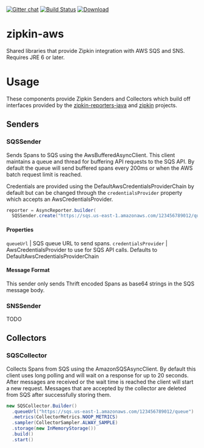 [![Gitter chat](http://img.shields.io/badge/gitter-join%20chat%20%E2%86%92-brightgreen.svg)](https://gitter.im/openzipkin/zipkin)
[![Build Status](https://circleci.com/gh/openzipkin/zipkin-aws.svg?style=svg)](https://circleci.com/gh/openzipkin/zipkin-aws)
[![Download](https://api.bintray.com/packages/openzipkin/maven/zipkin-aws/images/download.svg)](https://bintray.com/openzipkin/maven/zipkin-aws/_latestVersion)

# zipkin-aws
Shared libraries that provide Zipkin integration with AWS SQS and SNS. Requires JRE 6 or later.

# Usage
These components provide Zipkin Senders and Collectors which build off interfaces provided by
the [zipkin-reporters-java](https://github.com/openzipkin/zipkin-reporter-java) and
[zipkin](https://github.com/openzipkin/zipkin) projects.

## Senders

### SQSSender

Sends Spans to SQS using the AwsBufferedAsyncClient. This client maintains a queue and thread for
buffering API requests to the SQS API. By default the queue will send buffered spans every 200ms or
when the AWS batch request limit is reached.

Credentials are provided using the DefaultAwsCredentialsProviderChain by default but can be changed
 through the `credentialsProvider` property which accepts an AwsCredentialsProvider.

```java
reporter = AsyncReporter.builder(
  SQSSender.create("https://sqs.us-east-1.amazonaws.com/123456789012/queue")).build();
```

#### Properties

`queueUrl`            | SQS queue URL to send spans.
`credentialsProvider` | AwsCredentialsProvider to use for SQS API calls. Defaults to
 DefaultAwsCredentialsProviderChain

#### Message Format

This sender only sends Thrift encoded Spans as base64 strings in the SQS message body.

### SNSSender
TODO

## Collectors

### SQSCollector

Collects Spans from SQS using the AmazonSQSAsyncClient. By default this client uses long polling 
and will wait on a response for up to 20 seconds. After messages are received or the wait time is
reached the client will start a new request.  Messages that are accepted by the collector are
deleted from SQS after successfully storing them.

```java
new SQSCollector.Builder()
  .queueUrl("https://sqs.us-east-1.amazonaws.com/123456789012/queue")
  .metrics(CollectorMetrics.NOOP_METRICS)
  .sampler(CollectorSampler.ALWAY_SAMPLE)
  .storage(new InMemoryStorage())
  .build()
  .start()
```

